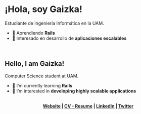 <h1 class="text-3xl font-extrabold">¡Hola, soy Gaizka!</h1>

<p class="font-extralight">Estudiante de Ingeniería Informática en la <span class="text-green-600 font-bold">UAM</span>.</p>

<ul class="list-disc">
<li>🔭 Aprendiendo <b>Rails</b></li>

<li>🌱 Interesado en desarrollo de <b>aplicaciones escalables</b></li>
</ul>

<br/>

<h2 class="text-3xl font-extrabold">Hello, I am Gaizka!</h1>
<p class="font-extralight">Computer Science student at <span class="text-green-600 font-bold">UAM</span>.</p>
<ul class="list-disc">

<li>🔭 I’m currently learning <b>Rails</b></li>

<li>🌱 I’m interested in <b>developing highly scalable applications</b></li>

<br/>

<p align="center">
  <b>
    <a href="https://gaizkaurdangarin.es">Website</a>  |  
    <a href="https://gaizkaurdangarin.es/resume.pdf">CV - Resume</a> |
    <a href="https://www.linkedin.com/in/gaizka-urdangarin-076415239/">LinkedIn</a> |
    <a href="https://twitter.com/gaizka_urd">Twitter</a>
  </b>
</p>
